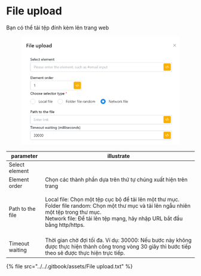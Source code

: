 # File upload

Bạn có thể tải tệp đính kèm lên trang web



<figure><img src="../../.gitbook/assets/File upload.png" alt=""><figcaption></figcaption></figure>



| parameter        | illustrate                                                                                                                                                                                                                      |
| ---------------- | ------------------------------------------------------------------------------------------------------------------------------------------------------------------------------------------------------------------------------- |
| Select element   |                                                                                                                                                                                                                                 |
| Element order    | Chọn các thành phần dựa trên thứ tự chúng xuất hiện trên trang                                                                                                                                                                  |
| Path to the file | <p>Local file: Chọn một tệp cục bộ để tải lên một thư mục.<br>Folder file random: Chọn một thư mục và tải lên ngẫu nhiên một tệp trong thư mục.<br>Network file: Để tải lên tệp mạng, hãy nhập URL bắt đầu bằng http/https.</p> |
|                  |                                                                                                                                                                                                                                 |
| Timeout waiting  | Thời gian chờ đợi tối đa. Ví dụ: 30000: Nếu bước này không được thực hiện thành công trong vòng 30 giây thì bước tiếp theo sẽ được thực hiện trực tiếp.                                                                         |



{% file src="../../.gitbook/assets/File upload.txt" %}
